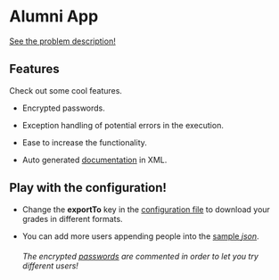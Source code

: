 # Alumni App

[See the problem description!](https://github.com/LuisR-jpg/School/blob/master/Patrones%20de%20Diseno%20y%20Arquitecturas%20de%20Software/Problemas/Alumni/Alumni.pdf)

## Features

Check out some cool features.

- Encrypted passwords.

- Exception handling of potential errors in the execution.

- Ease to increase the functionality.

- Auto generated [documentation](https://github.com/LuisR-jpg/School/blob/master/Patrones%20de%20Diseno%20y%20Arquitecturas%20de%20Software/Problemas/Alumni/AlumniApp/AlumniApp.xml) in XML.


## Play with the configuration!

- Change the **exportTo** key in the [configuration file](https://github.com/LuisR-jpg/School/blob/master/Patrones%20de%20Diseno%20y%20Arquitecturas%20de%20Software/Problemas/Alumni/AlumniApp/App.config) to download your grades in different formats.

- You can add more users appending people into the [sample *json*](https://github.com/LuisR-jpg/School/blob/master/Patrones%20de%20Diseno%20y%20Arquitecturas%20de%20Software/Problemas/Alumni/AlumniApp/gitAllow.json).

    ###### The encrypted [passwords](https://github.com/LuisR-jpg/School/blob/3c8ce80784bff138269193b4832749d84ea98223/Patrones%20de%20Diseno%20y%20Arquitecturas%20de%20Software/Problemas/Alumni/AlumniApp/gitAllow.json#L39) are commented in order to let you try different users!


